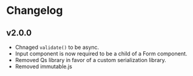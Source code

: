 # Changelog

## v2.0.0
  * Chnaged `validate()` to be async.
  * Input component is now required to be a child of a Form component.
  * Removed Qs library in favor of a custom serialization library.
  * Removed immutable.js

